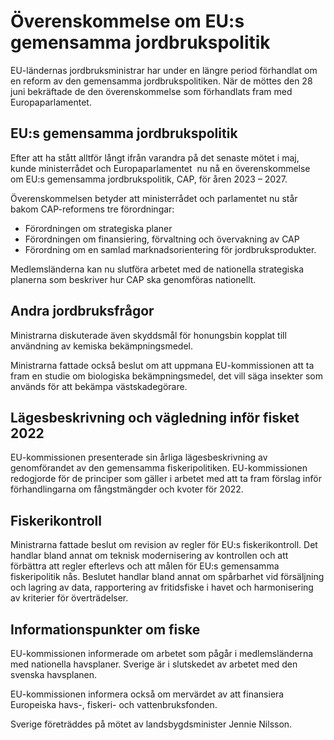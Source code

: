 # Överenskommelse om EU:s gemensamma jordbrukspolitik

EU\-ländernas jordbruksministrar har under en längre period förhandlat om en reform av den gemensamma jordbrukspolitiken. När de möttes den 28 juni bekräftade de den överenskommelse som förhandlats fram med Europaparlamentet.


## EU:s gemensamma jordbrukspolitik

Efter att ha stått alltför långt ifrån varandra på det senaste mötet i maj, kunde ministerrådet och Europaparlamentet  nu nå en överenskommelse om EU:s gemensamma jordbrukspolitik, CAP, för åren 2023 – 2027\.

Överenskommelsen betyder att ministerrådet och parlamentet nu står bakom CAP\-reformens tre förordningar:

* Förordningen om strategiska planer
* Förordningen om finansiering, förvaltning och övervakning av CAP
* Förordning om en samlad marknadsorientering för jordbruksprodukter.

Medlemsländerna kan nu slutföra arbetet med de nationella strategiska planerna som beskriver hur CAP ska genomföras nationellt.

## Andra jordbruksfrågor

Ministrarna diskuterade även skyddsmål för honungsbin kopplat till användning av kemiska bekämpningsmedel.

Ministrarna fattade också beslut om att uppmana EU\-kommissionen att ta fram en studie om biologiska bekämpningsmedel, det vill säga insekter som används för att bekämpa västskadegörare.

## Lägesbeskrivning och vägledning inför fisket 2022

EU\-kommissionen presenterade sin årliga lägesbeskrivning av genomförandet av den gemensamma fiskeripolitiken. EU\-kommissionen redogjorde för de principer som gäller i arbetet med att ta fram förslag inför förhandlingarna om fångstmängder och kvoter för 2022\.

## Fiskerikontroll

Ministrarna fattade beslut om revision av regler för EU:s fiskerikontroll. Det handlar bland annat om teknisk modernisering av kontrollen och att förbättra att regler efterlevs och att målen för EU:s gemensamma fiskeripolitik nås. Beslutet handlar bland annat om spårbarhet vid försäljning och lagring av data, rapportering av fritidsfiske i havet och harmonisering av kriterier för överträdelser.

## Informationspunkter om fiske

EU\-kommissionen informerade om arbetet som pågår i medlemsländerna med nationella havsplaner. Sverige är i slutskedet av arbetet med den svenska havsplanen.

EU\-kommissionen informera också om mervärdet av att finansiera Europeiska havs\-, fiskeri\- och vattenbruksfonden.

Sverige företräddes på mötet av landsbygdsminister Jennie Nilsson.
